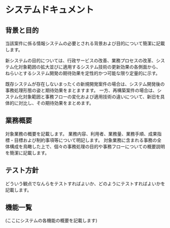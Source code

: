 システムドキュメント
===========================

背景と目的
--------------------------------

当該案件に係る情報システムの必要とされる背景および目的について簡潔に記載します。

新システムの目的については、行政サービスの改善、業務プロセスの改革、システム化対象範囲の拡大並びに適用するシステム技術の更新効果の各側面から、
ねらいとするシステム開発の期待効果を定性的かつ可能な限り定量的に示す。

既存システムが存在しないまったくの新規開発案件の場合は、システム開発後の事務処理形態の姿と期待効果をまとますます。
一方、再構築案件の場合は、システム化対象範囲と事務フローの変化および適用技術の違いについて、新旧を具体的に対比し、その期待効果をまとめます。

業務概要
--------------------------------

対象業務の概要を記載します。
業務内容、利用者、業務量、業務手順、成果指標・目標および制約事項等について明記します。
対象業務に含まれる事務の全体構成を鳥瞰した上で、個々の事務処理の目的や事務フローについての概要説明を簡潔に記載します。

テスト方針
--------------------------------

どういう観点でなんらをテストすればよいか、どのようにテストすればよいかを記載します。

機能一覧
--------------------------------

(ここにシステムの各機能の概要を記載します)
